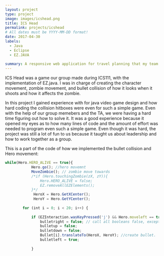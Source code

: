 ```yaml
---
layout: project
type: project
image: images/icshead.png
title: ICS Head
permalink: projects/icshead
# All dates must be YYYY-MM-DD format!
date: 2017-04-30
labels:
  - Java
  - Eclipse
  - EZ.JAVA
  
summary: A responsive web application for travel planning that my team developed in ICS 415.
---
```



ICS Head was a game our group made during ICS111, with the implementation of EZ.java. I was in charge of creating the character movement, zombie movement, and bullet collision of how it looks when it shoots and how it affects the zombie. 

In this project I gained experience with for java video game design and how hard coding the collision hitboxes were even for such a simple game. Even with the help of our group memebers and the TA, we were having a hard time figuring out how to solve it. It was a good experience because it opened my eyes as to how many lines of code and the amount of effort was needed to program even such a simple game. Even though it was hard, the project was still a lot of fun to us because it taught us about leadership and how to work together as a group.

This is a part of the code of how we implemented the bullet collision and Hero movement:

```js
while(Hero.HERO_ALIVE == true){
			Hero.go(); //hero movemnt
			MoveZombie(); // zombie move towards 
			/*if (Hero.touchingZombie(zX, zY)){
				Hero.HERO_ALIVE = false;
				EZ.removeAllEZElements();
			}*/
			 HeroX = Hero.GetXCenter();
			 HeroY = Hero.GetYCenter();
	 
		for (int i = 0; i < 20; i++) {
			
			if (EZInteraction.wasKeyPressed('j') && Hero.moveleft == true) { // if j was pressed, character looking left, shoot left
				bulletright = false; // call all booleans false, except for character facing left
				bulletup = false;
				bulletdown = false;
				Bullet[i].translateTo(HeroX, HeroY); //create bullet.
				bulletleft = true;
			
			}
```
 

